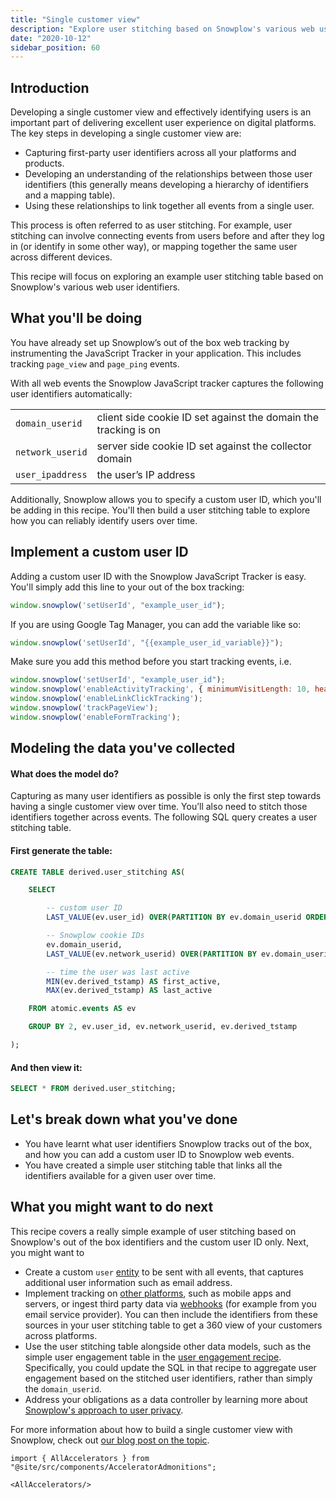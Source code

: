 ```yaml
---
title: "Single customer view"
description: "Explore user stitching based on Snowplow's various web user identifiers"
date: "2020-10-12"
sidebar_position: 60
---
```


## Introduction

Developing a single customer view and effectively identifying users is an important part of delivering excellent user experience on digital platforms. The key steps in developing a single customer view are:

- Capturing first-party user identifiers across all your platforms and products.
- Developing an understanding of the relationships between those user identifiers (this generally means developing a hierarchy of identifiers and a mapping table).
- Using these relationships to link together all events from a single user.

This process is often referred to as user stitching. For example, user stitching can involve connecting events from users before and after they log in (or identify in some other way), or mapping together the same user across different devices.

This recipe will focus on exploring an example user stitching table based on Snowplow's various web user identifiers.

## What you'll be doing

You have already set up Snowplow’s out of the box web tracking by instrumenting the JavaScript Tracker in your application. This includes tracking `page_view` and `page_ping` events.

With all web events the Snowplow JavaScript tracker captures the following user identifiers automatically:

<table><tbody><tr><td><code>domain_userid</code></td><td>client side cookie ID set against the domain the tracking is on</td></tr><tr><td><code>network_userid</code></td><td>server side cookie ID set against the collector domain</td></tr><tr><td><code>user_ipaddress</code></td><td>the user’s IP address</td></tr></tbody></table>

Additionally, Snowplow allows you to specify a custom user ID, which you'll be adding in this recipe. You'll then build a user stitching table to explore how you can reliably identify users over time.

## Implement a custom user ID

Adding a custom user ID with the Snowplow JavaScript Tracker is easy. You'll simply add this line to your out of the box tracking:

```javascript
window.snowplow('setUserId', "example_user_id");
```

If you are using Google Tag Manager, you can add the variable like so:

```javascript
window.snowplow('setUserId', "{{example_user_id_variable}}");
```

Make sure you add this method before you start tracking events, i.e.

```javascript
window.snowplow('setUserId', "example_user_id");
window.snowplow('enableActivityTracking', { minimumVisitLength: 10, heartbeatDelay: 10 });
window.snowplow('enableLinkClickTracking');
window.snowplow('trackPageView');
window.snowplow('enableFormTracking');
```

## Modeling the data you've collected

#### What does the model do?

Capturing as many user identifiers as possible is only the first step towards having a single customer view over time. You’ll also need to stitch those identifiers together across events. The following SQL query creates a user stitching table.

#### First generate the table:

```sql
CREATE TABLE derived.user_stitching AS(

    SELECT

        -- custom user ID
        LAST_VALUE(ev.user_id) OVER(PARTITION BY ev.domain_userid ORDER BY ev.derived_tstamp) as user_id,

        -- Snowplow cookie IDs
        ev.domain_userid,
        LAST_VALUE(ev.network_userid) OVER(PARTITION BY ev.domain_userid ORDER BY ev.derived_tstamp) AS network_userid,

        -- time the user was last active
        MIN(ev.derived_tstamp) AS first_active,
        MAX(ev.derived_tstamp) AS last_active

    FROM atomic.events AS ev

    GROUP BY 2, ev.user_id, ev.network_userid, ev.derived_tstamp

);
```

#### And then view it:

```sql
SELECT * FROM derived.user_stitching;
```

## Let's break down what you've done

- You have learnt what user identifiers Snowplow tracks out of the box, and how you can add a custom user ID to Snowplow web events.
- You have created a simple user stitching table that links all the identifiers available for a given user over time.

## What you might want to do next

This recipe covers a really simple example of user stitching based on Snowplow's out of the box identifiers and the custom user ID only. Next, you might want to

- Create a custom `user` [entity](/docs/understanding-your-pipeline/entities/index.md) to be sent with all events, that captures additional user information such as email address.
- Implement tracking on [other platforms](/docs/sources/trackers/index.md), such as mobile apps and servers, or ingest third party data via [webhooks](/docs/sources/webhooks/index.md) (for example from you email service provider). You can then include the identifiers from these sources in your user stitching table to get a 360 view of your customers across platforms.
- Use the user stitching table alongside other data models, such as the simple user engagement table in the [user engagement recipe](/docs/recipes/recipe-user-engagement/index.md). Specifically, you could update the SQL in that recipe to aggregate user engagement based on the stitched user identifiers, rather than simply the `domain_userid`.
- Address your obligations as a data controller by learning more about [Snowplow's approach to user privacy](https://snowplow.io/blog/user-identification-and-privacy/).

For more information about how to build a single customer view with Snowplow, check out [our blog post on the topic](https://snowplowanalytics.com/blog/2020/06/11/single-customer-view/).

```mdx-code-block
import { AllAccelerators } from "@site/src/components/AcceleratorAdmonitions";

<AllAccelerators/>
```
